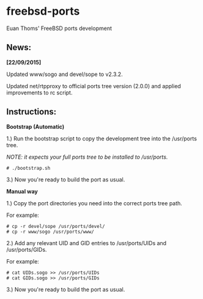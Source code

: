 # freebsd-ports
Euan Thoms' FreeBSD ports development

## News:

**[22/09/2015]**

Updated www/sogo and devel/sope to v2.3.2.

Updated net/rtpproxy to official ports tree version (2.0.0) and applied improvements to rc script.


## Instructions:

**Bootstrap (Automatic)**

1.) Run the bootstrap script to copy the development tree into the /usr/ports tree.

*NOTE: it expects your full ports tree to be installed to /usr/ports.*

````
# ./bootstrap.sh
````
3.) Now you're ready to build the port as usual.


**Manual way**

1.) Copy the port directories you need into the correct ports tree path.

For example:
````
# cp -r devel/sope /usr/ports/devel/
# cp -r www/sogo /usr/ports/www/
````

2.) Add any relevant UID and GID entries to /usr/ports/UIDs and /usr/ports/GIDs.

For example:
````
# cat UIDs.sogo >> /usr/ports/UIDs
# cat GIDs.sogo >> /usr/ports/GIDs
````

3.) Now you're ready to build the port as usual.
